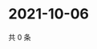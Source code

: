 # 2021-10-06

共 0 条

<!-- BEGIN -->
<!-- 最后更新时间 Wed Oct 06 2021 10:29:21 GMT+0800 (China Standard Time) -->

<!-- END -->
